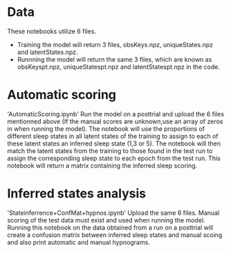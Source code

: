 # Data
These notebooks utilize 6 files.

- Training the model will return 3 files, obsKeys.npz, uniqueStates.npz and latentStates.npz.
- Runnning the model will return the same 3 files, which are known as obsKeyspt.npz, uniqueStatespt.npz and latentStatespt.npz in the code.

# Automatic scoring
'AutomaticScoring.ipynb'
Run the model on a posttrial and upload the 6 files mentionned above (If the manual scores are unknown,use an array of zeros in when running the model). The notebook will use the proportions of different sleep states in all latent states of the training to assign to each of these latent states an inferred sleep state (1,3 or 5). The notebook will then match the latent states from the training to those found in the test run to assign the corresponding sleep state to each epoch from the test run. 
This notebook will return a matrix containing the inferred sleep scoring.

# Inferred states analysis
'Stateinferrence+ConfMat+hypnos.ipynb'
Upload the same 6 files. Manual scoring of the test data must exist and used when running the model.
Running this notebook on the data obtained from a run on a posttrial will create a confusion matrix between inferred sleep states and manual scoing and also print automatic and manual hypnograms.
